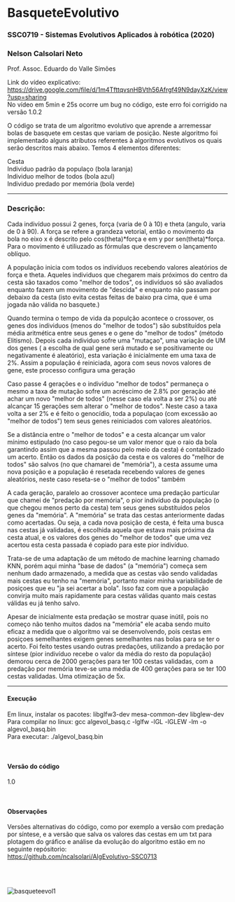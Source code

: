 # BasqueteEvolutivo

<h3>SSC0719 - Sistemas Evolutivos Aplicados à robótica (2020)</h3>
<h3>Nelson Calsolari Neto</h3>
<p>Prof. Assoc. Eduardo do Valle Simões</p>

Link do vídeo explicativo: https://drive.google.com/file/d/1m4TfttqvsnHBVth56Afrgf49N9dayXzK/view?usp=sharing <br>
No vídeo em 5min e 25s ocorre um bug no código, este erro foi corrigido na versão 1.0.2 <br>

O código se trata de um algoritmo evolutivo que aprende a arremessar bolas de basquete em cestas que variam de posição.
Neste algoritmo foi implementado alguns atributos referentes à algoritmos evolutivos os quais serão descritos mais abaixo.
Temos 4 elementos diferentes:

Cesta <br>
Individuo padrão da populaço (bola laranja)<br>
Individuo melhor de todos (bola azul)<br>
Individuo predado por memória (bola verde)<br>

<hr>

<h3>Descrição:</h3>
<p>Cada indivíduo possui 2 genes, força (varia de 0 à 10) e theta (angulo, varia de 0 à 90). A força se refere a grandeza vetorial, então o movimento da bola no eixo x é descrito pelo cos(theta)*força e em y por sen(theta)*força. Para o movimento é utiliuzado as fórmulas que descrevem o lançamento oblíquo.</p>

<p>A população inicia com todos os indivíduos recebendo valores aleatórios de força e theta. Aqueles individuos que chegarem mais próximos do centro da cesta são taxados como "melhor de todos", os indivíduos só são avaliados enquanto fazem um movimento de "descida" e enquanto não passam por debaixo da cesta (isto evita cestas feitas de baixo pra cima, que é uma jogada não válida no basquete.)</p>

<p>Quando termina o tempo de vida da populção acontece o crossover, os genes dos individuos (menos do "melhor de todos") são substituídos pela média aritmética entre seus genes e o gene do "melhor de todos" (método Elitismo). Depois cada individuo sofre uma "mutaçao", uma variação de UM dos genes ( a escolha de qual gene será mutado e se positivamente ou negativamente é aleatório), esta variação é inicialmente em uma taxa de 2%. Assim a população é reiniciada, agora com seus novos valores de gene, este processo configura uma geração </p>

<p>Caso passe 4 gerações e o indivíduo "melhor de todos" permaneça o mesmo a taxa de mutação sofre um acréscimo de 2.8% por geração até achar um novo "melhor de todos" (nesse caso ela volta a ser 2%) ou até alcançar 15 gerações sem alterar o "melhor de todos". Neste caso a taxa volta a ser 2% e é feito o genocídio, toda a populaçao (com excessão ao "melhor de todos") tem seus genes reiniciados com valores aleatórios.  </p>

<p>Se a distância entre o "melhor de todos" e a cesta alcançar um valor mínimo estipulado (no caso pegou-se um valor menor que o raio da bola garantindo assim que a mesma passou pelo meio da cesta) é contabilizado um acerto. Então os dados da posição da cesta e os valores do "melhor de todos" são salvos (no que chamarei de "memória"), a cesta assume uma nova posição e a população é resetada recebendo valores de genes aleatórios, neste caso reseta-se o "melhor de todos" também </p>

<p>A cada geração, paralelo ao crossover acontece uma predação particular que chamei de "predação por memória", o pior indivíduo da população (o que chegou menos perto da cesta) tem seus genes substítuidos pelos genes da "memória". A "memória" se trata das cestas anteriormente dadas como acertadas. Ou seja, a cada nova posição de cesta, é feita uma busca nas cestas já validadas, é escolhida aquela que estava mais próxima da cesta atual, e os valores dos genes do "melhor de todos" que uma vez acertou esta cesta passada é copiado para este pior indivíduo.</p>
<p>Trata-se de uma adaptação de um método de machine learning chamado KNN, porém aqui minha "base de dados" (a "memória") começa sem nenhum dado armazenado, a medida que as cestas vão sendo validadas mais cestas eu tenho na "memória", portanto maior minha variabilidade de posiçoes que eu "ja sei acertar a bola". Isso faz com que a população convirja muito mais rapidamente para cestas válidas quanto mais cestas válidas eu já tenho salvo.</p>

<p>Apesar de inicialmente esta predação se mostrar quase inútil, pois no começo não tenho muitos dados na "memória" ele acaba sendo muito eficaz a medida que o algoritmo vai se desenvolvendo, pois cestas em posiçoes semelhantes exigem genes semelhantes nas bolas para se ter o acerto. Foi feito testes usando outras predações, utilizando a predação por síntese (pior indivíduo recebe o valor da média do resto da população) demorou cerca de 2000 gerações para ter 100 cestas validadas, com a predação por memória teve-se uma média de 400 gerações para se ter 100 cestas validadas. Uma otimização de 5x.</p>

<hr>

#### Execução
Em linux, instalar os pacotes: libglfw3-dev mesa-common-dev libglew-dev<br>
Para compilar no linux: gcc algevol_basq.c -lglfw -lGL -lGLEW -lm -o algevol_basq.bin<br>
Para executar: ./algevol_basq.bin<br>

<br>

#### Versão do código
1.0

<br>

#### Observações
Versões alternativas do código, como por exemplo a versão com predação por síntese, e a versão que salva os valores das cestas em um txt para plotagem do gráfico e análise da evolução do algoritmo estão em no seguinte repósitorio: <br>
https://github.com/ncalsolari/AlgEvolutivo-SSC0713

<br>
<br>

![basqueteevol1](https://user-images.githubusercontent.com/26654523/102576693-fdc93b00-40d4-11eb-8b53-d065c9a780be.png)



